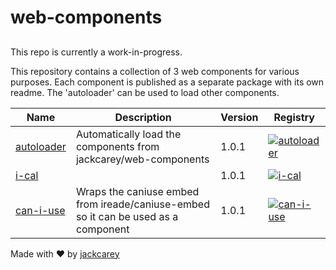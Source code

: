 # web-components

##

This repo is currently a work-in-progress.

This repository contains a collection of 3 web components for various purposes. Each component is published as a separate package with its own readme. The 'autoloader' can be used to load other components. 


| Name | Description | Version | Registry |
| --- | --- | --- | --- |
| [autoloader](/packages\autoloader) | Automatically load the components from jackcarey/web-components | 1.0.1 | [![autoloader](https://jsr.io/badges/@web-components/autoloader)](https://jsr.io/@web-components/autoloader) |
| [i-cal](/packages\i-cal) |  | 1.0.1 | [![i-cal](https://jsr.io/badges/@web-components/i-cal)](https://jsr.io/@web-components/i-cal) |
| [can-i-use](/packages\can-i-use) | Wraps the caniuse embed from ireade/caniuse-embed so it can be used as a component | 1.0.1 | [![can-i-use](https://jsr.io/badges/@web-components/can-i-use)](https://jsr.io/@web-components/can-i-use) |


Made with ❤️ by [jackcarey](https://jackcarey.co.uk/)